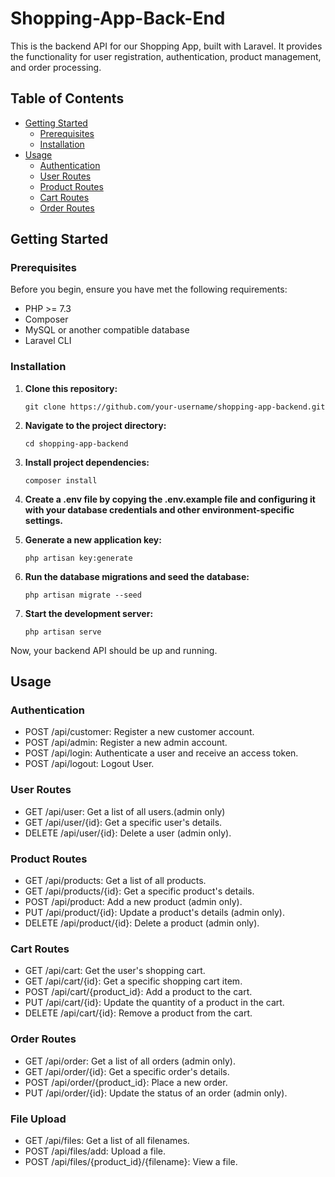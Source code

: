 # Shopping-App-Back-End

This is the backend API for our Shopping App, built with Laravel. It provides the functionality for user registration, authentication, product management, and order processing.

## Table of Contents

- [Getting Started](#getting-started)
  - [Prerequisites](#prerequisites)
  - [Installation](#installation)
- [Usage](#usage)
  - [Authentication](#authentication)
  - [User Routes](#user-routes)
  - [Product Routes](#product-routes)
  - [Cart Routes](#cart-routes)
  - [Order Routes](#order-routes)

## Getting Started

### Prerequisites

Before you begin, ensure you have met the following requirements:

- PHP >= 7.3
- Composer
- MySQL or another compatible database
- Laravel CLI

### Installation

1. **Clone this repository:**

   ```shell
   git clone https://github.com/your-username/shopping-app-backend.git
   
2. **Navigate to the project directory:**

   ```shell
   cd shopping-app-backend

3. **Install project dependencies:**

   ```shell
   composer install
   
4. **Create a .env file by copying the .env.example file and configuring it with your database credentials and other environment-specific settings.**
5. **Generate a new application key:**

   ```shell
   php artisan key:generate
   
6. **Run the database migrations and seed the database:**

   ```shell
   php artisan migrate --seed

7. **Start the development server:**

   ```shell
   php artisan serve

  Now, your backend API should be up and running.

## Usage

### Authentication
- POST /api/customer: Register a new customer account.
- POST /api/admin: Register a new admin account.
- POST /api/login: Authenticate a user and receive an access token.
- POST /api/logout: Logout User.
### User Routes
- GET /api/user: Get a list of all users.(admin only)
- GET /api/user/{id}: Get a specific user's details.
- DELETE /api/user/{id}: Delete a user (admin only).
### Product Routes
- GET /api/products: Get a list of all products.
- GET /api/products/{id}: Get a specific product's details.
- POST /api/product: Add a new product (admin only).
- PUT /api/product/{id}: Update a product's details (admin only).
- DELETE /api/product/{id}: Delete a product (admin only).
### Cart Routes
- GET /api/cart: Get the user's shopping cart.
- GET /api/cart/{id}: Get a specific shopping cart item.
- POST /api/cart/{product_id}: Add a product to the cart.
- PUT /api/cart/{id}: Update the quantity of a product in the cart.
- DELETE /api/cart/{id}: Remove a product from the cart.
### Order Routes
- GET /api/order: Get a list of all orders (admin only).
- GET /api/order/{id}: Get a specific order's details.
- POST /api/order/{product_id}: Place a new order.
- PUT /api/order/{id}: Update the status of an order (admin only).
### File Upload
- GET /api/files: Get a list of all filenames.
- POST /api/files/add: Upload a file.
- POST /api/files/{product_id}/{filename}: View a file.



